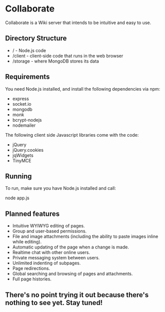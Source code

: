 ﻿# Collaborate

Collaborate is a Wiki server that intends to be intuitive and easy to use.

## Directory Structure
- / - Node.js code
- /client - client-side code that runs in the web browser
- /storage - where MongoDB stores its data

## Requirements
You need Node.js installed, and install the following dependencies via npm:
- express
- socket.io
- mongodb
- monk
- bcrypt-nodejs
- nodemailer

The following client side Javascript libraries come with the code:
- jQuery
- jQuery.cookies
- jqWidgets
- TinyMCE

## Running
To run, make sure you have Node.js installed and call:

node app.js

## Planned features
- Intuitive WYIWYG editing of pages.
- Group and user-based permissions.
- File and image attachments (including the ability to paste images inline while editing).
- Automatic updating of the page when a change is made.
- Realtime chat with other online users.
- Private messaging system between users.
- Unlimited indenting of subpages.
- Page redirections.
- Global searching and browsing of pages and attachments.
- Full page histories.


## There's no point trying it out because there's nothing to see yet. Stay tuned!